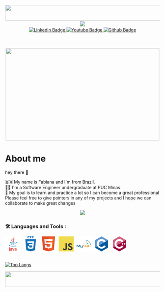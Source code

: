 
<div id="line" align="center">  
  <img src="https://media.giphy.com/media/RWh8eviOem62GVZHLd/giphy.gif" width="1000" height="50"/>  
</div>


<div id="header" align="center">  
  <img src="https://media.giphy.com/media/8BvvmHdZ9fR7xjuPWg/giphy.gif" width="300"/>  
</div>

<div id="badges" align="center">
  <a href="https://br.linkedin.com/in/fabianakraft">
    <img src="https://img.shields.io/badge/LinkedIn-blue?style=for-the-badge&logo=linkedin&logoColor=white" alt="LinkedIn Badge"/>
  </a>
  <a href="https://www.youtube.com/channel/UCs1PW5Ihq2aI9HWDXXVWlGQ">
    <img src="https://img.shields.io/badge/YouTube-red?style=for-the-badge&logo=youtube&logoColor=white" alt="Youtube Badge"/>
  </a>
  <a href="https://github.com/fdspk">
    <img src="https://img.shields.io/badge/Github-black?style=for-the-badge&logo=github&logoColor=white" alt="Github Badge"/>
  </a>
</div>
<br/>
<div id="views" align="center">
<img src="https://komarev.com/ghpvc/?username=fdspk&style=flat-square&color=blue" alt="" />
</div>
<br/>
<div align="center">
  <img src="https://media.giphy.com/media/765ccrAiB0g9z6EApL/giphy.gif" width="500" height="300"/>
</div>

# About me

  hey there 👋
  

🇧🇷 My name is Fabiana and I'm from Brazil. <br/>
👩‍💻 I'm a Software Engineer undergraduate at PUC Minas <br/>
🎯 My goal is to learn and practice a lot so I can become a great professional <br/>
Please feel free to give pointers in any of my projects and I hope we can collaborate to make great changes<br/>
<div id="hi5" align="center">
  <img src="https://media.giphy.com/media/y6bHMlnYLld3PxwD3r/giphy.gif" width="500px"/>
  </div>


### :hammer_and_wrench: Languages and Tools :
<div>
  <img src="https://github.com/devicons/devicon/blob/master/icons/java/java-original-wordmark.svg" title="Java" alt="Java" width="50" height="50"/>&nbsp;
  <img src="https://github.com/devicons/devicon/blob/master/icons/css3/css3-plain-wordmark.svg"  title="CSS3" alt="CSS" width="50" height="50"/>&nbsp;
  <img src="https://github.com/devicons/devicon/blob/master/icons/html5/html5-original.svg" title="HTML5" alt="HTML" width="50" height="50"/>&nbsp;
  <img src="https://github.com/devicons/devicon/blob/master/icons/javascript/javascript-original.svg" title="JavaScript" alt="JavaScript" width="50" height="50"/>&nbsp;
  <img src="https://github.com/devicons/devicon/blob/master/icons/mysql/mysql-original-wordmark.svg" title="MySQL"  alt="MySQL" width="50" height="50"/>&nbsp;
 <img src="https://github.com/devicons/devicon/blob/master/icons/c/c-original.svg" title="C" alt="c" width="50" height="50"/>&nbsp;
  <img src="https://github.com/devicons/devicon/blob/master/icons/cplusplus/cplusplus-original.svg" title="Cplusplus" alt="cplusplus" width="50" height="50"/>&nbsp;
</div>
<br/>

  [![Top Langs](https://github-readme-stats.vercel.app/api/top-langs/?username=fdspk&layout=compact)](https://github.com/anuraghazra/github-readme-stats)
  
<div id="line2" align="center">  
  <img src="https://media.giphy.com/media/RWh8eviOem62GVZHLd/giphy.gif" width="1000" height="50"/>  
</div>


